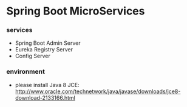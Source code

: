 Spring Boot MicroServices
==================================

### services

* Spring Boot Admin Server
* Eureka Registry Server
* Config Server

### environment
 
* please install Java 8 JCE: http://www.oracle.com/technetwork/java/javase/downloads/jce8-download-2133166.html
